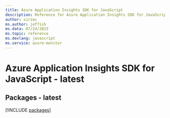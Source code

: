 ```yaml
---
title: Azure Application Insights SDK for JavaScript
description: Reference for Azure Application Insights SDK for JavaScript
author: xirzec
ms.author: jeffish
ms.data: 07/24/2023
ms.topic: reference
ms.devlang: javascript
ms.service: azure-monitor
---
```

# Azure Application Insights SDK for JavaScript - latest
## Packages - latest
[!INCLUDE [packages](application-insights-index.md)]